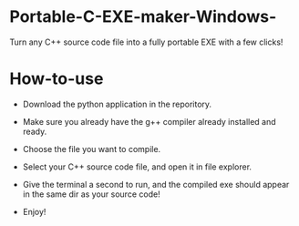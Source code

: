 # Portable-C-EXE-maker-Windows-

Turn any C++ source code file into a fully portable EXE with a few clicks!

# How-to-use

- Download the python application in the reporitory.
- Make sure you already have the g++ compiler already installed and ready.
- Choose the file you want to compile.
- Select your C++ source code file, and open it in file explorer.
- Give the terminal a second to run, and the compiled exe should appear in the same dir as your source code!

- Enjoy!
